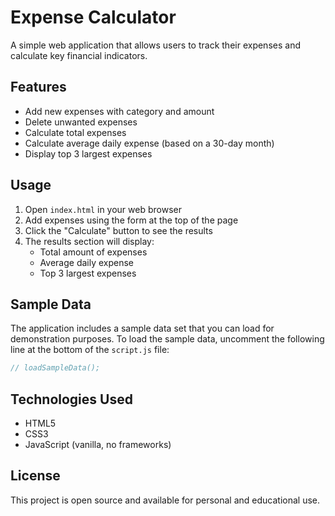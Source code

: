 # Expense Calculator

A simple web application that allows users to track their expenses and calculate key financial indicators.

## Features

- Add new expenses with category and amount
- Delete unwanted expenses
- Calculate total expenses
- Calculate average daily expense (based on a 30-day month)
- Display top 3 largest expenses

## Usage

1. Open `index.html` in your web browser
2. Add expenses using the form at the top of the page
3. Click the "Calculate" button to see the results
4. The results section will display:
   - Total amount of expenses
   - Average daily expense
   - Top 3 largest expenses

## Sample Data

The application includes a sample data set that you can load for demonstration purposes. To load the sample data, uncomment the following line at the bottom of the `script.js` file:

```javascript
// loadSampleData();
```

## Technologies Used

- HTML5
- CSS3
- JavaScript (vanilla, no frameworks)

## License

This project is open source and available for personal and educational use. 